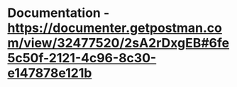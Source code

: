 # Documentation - https://documenter.getpostman.com/view/32477520/2sA2rDxgEB#6fe5c50f-2121-4c96-8c30-e147878e121b
<!-- # Название API

## Описание
Краткое описание вашего API и его основной функциональности. Опишите, что делает ваш API, какие проблемы он решает и для кого он предназначен.

## Начало работы
### Предварительные условия
Перечислите инструменты, библиотеки или другие зависимости, необходимые для использования вашего API.

### Установка
Пошаговое руководство по установке и настройке вашего API.

```bash
# Пример команды для установки или настройки
```

## Использование
Примеры использования вашего API, включая код или команды, которые пользователи могут исполнять.

```javascript
// Пример кода для демонстрации использования API
```

## Документация API
Ссылки на полную документацию API, включая описание всех конечных точек, доступных методов, параметров запросов и структур ответов.

## Развертывание
Инструкции по развертыванию API в различных средах.

## Вклад в проект
Инструкции для разработчиков о том, как внести свой вклад в проект. Обычно это включает инструкции по созданию веток, стандартам кодирования и процессу проверки пул-реквестов.

## Версионирование
Информация о системе версионирования, используемой для вашего API.

## Авторы и признание
Благодарности команде или индивидуальным участникам, работавшим над API.

## Лицензия
Описание лицензии, под которой распространяется ваш API.

## Контакты
Информация о том, как связаться с вами или вашей командой для поддержки или обратной связи.

---

Этот шаблон `README.md` является базовым и может быть адаптирован в соответствии с потребностями вашего проекта. Важно, чтобы `README.md` был четким, информативным и актуальным, чтобы пользователи легко могли начать работу с вашим API. -->
